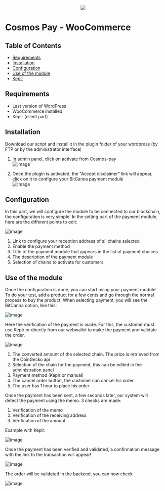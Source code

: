 <div align="center">
  <img src="https://user-images.githubusercontent.com/1071490/190699242-774b353f-a108-4fc0-8ff5-325413c6058f.png">
</div>

Cosmos Pay - WooCommerce
===


## Table of Contents

*   [Requirements](#requirements "Requirements")
*   [Installation](#installation "Installation")
*   [Configuration](#configuration "Configuration")
*   [Use of the module](#use-of-the-module "Use of the module")
*   [Keplr](#keplr "Keplr")

## Requirements

* Last version of WordPress
* WooCommerce installed
* Keplr (client part)

## Installation

Download our script and install it in the plugin folder of your wordpress (by FTP or by the administrator interface)

1. In admin panel, click on activate from Cosmos-pay  
![image](https://user-images.githubusercontent.com/1071490/190692284-4cc43885-d267-45bc-86a9-5050e55c3798.png)

2. Once the plugin is activated, the "Accept disclaimer" link will appear, click on it to configure your BitCanna payment module  
![image](https://user-images.githubusercontent.com/1071490/190692414-3abf40a3-ec3f-4f79-9eb2-d2200a194b13.png)


## Configuration

In this part, we will configure the module to be connected to our blockchain, the configuration is very simple!
In the setting part of the payment module, here are the different points to edit:

![image](https://user-images.githubusercontent.com/1071490/190693320-33c2f09a-808d-49f9-b201-c549fdeef5e0.png)

1. Link to configure your reception address of all chains selected
2. Enable the payment method
3. Title of the payment module that appears in the list of payment choices
4. The description of the payment module
5. Selection of chains to activate for customers


## Use of the module
Once the configuration is done, you can start using your payment module!
To do your test, add a product for a few cents and go through the normal process to buy the product.
When selecting payment, you will see the BitCanna option, like this:

![image](https://user-images.githubusercontent.com/1071490/190694467-15f9ee9d-dba4-44bc-8f32-8cb3e35016b1.png)

Here the verification of the payment is made.
For this, the customer must use Keplr or directly from our webwallet to make the payment and validate the order.

![image](https://user-images.githubusercontent.com/1071490/190695431-c99ed4ef-7a6b-4d0c-9067-2b5a86c4024a.png)

1. The converted amount of the selected chain. The price is retrieved from the CoinGecko api
2. Selection of the chain for the payment, this can be edited in the administration panel
3. Payment method (Keplr or manual)
4. The cancel order button, the customer can cancel his order
5. The user has 1 hour to place his order

Once the payment has been sent, a few seconds later, our system will detect the payment using the memo.
3 checks are made:

1. Verification of the memo
2. Verification of the receiving address
3. Verification of the amount.

Example with Keplr:

![image](https://user-images.githubusercontent.com/1071490/190698105-cc690ebc-454d-41aa-bf86-11c539a5fc2c.png)

Once the payment has been verified and validated, a confirmation message with the link to the transaction will appear!

![image](https://user-images.githubusercontent.com/1071490/190698202-03cb0053-6950-4107-96b0-71f106245593.png)

The order will be validated in the backend, you can now check

![image](https://user-images.githubusercontent.com/1071490/190698646-70e6ee86-7494-4421-8a3d-8745f2ab815a.png)

 

